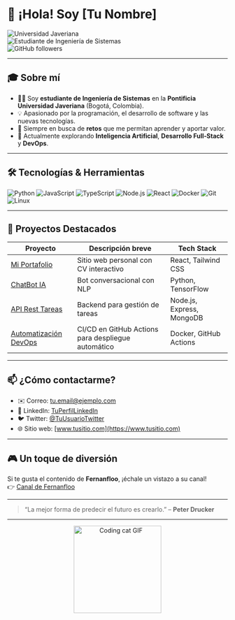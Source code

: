 <!--
**TuUsuarioGitHub/TuUsuarioGitHub** is a ✨ _work-in-progress_ ✨ repository
-->

# 👋 ¡Hola! Soy [Tu Nombre]

![Universidad Javeriana](https://img.shields.io/badge/Pontificia%20Universidad%20Javeriana-00539F?style=for-the-badge&logo=google-scholar&logoColor=white)  
![Estudiante de Ingeniería de Sistemas](https://img.shields.io/badge/Estudiante–Ingeniería%20de%20Sistemas-brightgreen?style=for-the-badge)  
![GitHub followers](https://img.shields.io/github/followers/TuUsuarioGitHub?style=social)

---

## 🎓 Sobre mí

- 🙋‍♂️ Soy **estudiante de Ingeniería de Sistemas** en la **Pontificia Universidad Javeriana** (Bogotá, Colombia).  
- 💡 Apasionado por la programación, el desarrollo de software y las nuevas tecnologías.  
- 🚀 Siempre en busca de **retos** que me permitan aprender y aportar valor.  
- 🌱 Actualmente explorando **Inteligencia Artificial**, **Desarrollo Full‑Stack** y **DevOps**.  

---

## 🛠️ Tecnologías & Herramientas

<p>
  <img alt="Python" src="https://img.shields.io/badge/-Python-3776AB?style=for-the-badge&logo=python&logoColor=white" />
  <img alt="JavaScript" src="https://img.shields.io/badge/-JavaScript-F7DF1E?style=for-the-badge&logo=javascript&logoColor=black" />
  <img alt="TypeScript" src="https://img.shields.io/badge/-TypeScript-3178C6?style=for-the-badge&logo=typescript&logoColor=white" />
  <img alt="Node.js" src="https://img.shields.io/badge/-Node.js-339933?style=for-the-badge&logo=node.js&logoColor=white" />
  <img alt="React" src="https://img.shields.io/badge/-React-20232A?style=for-the-badge&logo=react&logoColor=61DAFB" />
  <img alt="Docker" src="https://img.shields.io/badge/-Docker-2496ED?style=for-the-badge&logo=docker&logoColor=white" />
  <img alt="Git" src="https://img.shields.io/badge/-Git-F05032?style=for-the-badge&logo=git&logoColor=white" />
  <img alt="Linux" src="https://img.shields.io/badge/-Linux-FCC624?style=for-the-badge&logo=linux&logoColor=black" />
</p>

---

## 💼 Proyectos Destacados

| Proyecto                  | Descripción breve                                   | Tech Stack              |
| ------------------------- | --------------------------------------------------- | ----------------------- |
| [Mi Portafolio](#)        | Sitio web personal con CV interactivo               | React, Tailwind CSS     |
| [ChatBot IA](#)           | Bot conversacional con NLP                          | Python, TensorFlow      |
| [API Rest Tareas](#)      | Backend para gestión de tareas                      | Node.js, Express, MongoDB |
| [Automatización DevOps](#) | CI/CD en GitHub Actions para despliegue automático | Docker, GitHub Actions  |

---

## 📫 ¿Cómo contactarme?

- ✉️ Correo: [tu.email@ejemplo.com](mailto:tu.email@ejemplo.com)  
- 💼 LinkedIn: [TuPerfilLinkedIn](https://www.linkedin.com/in/tu-perfil/)  
- 🐦 Twitter: [@TuUsuarioTwitter](https://twitter.com/TuUsuarioTwitter)  
- 🌐 Sitio web: [www.tusitio.com](https://www.tusitio.com)  

---

## 🎮 Un toque de diversión

Si te gusta el contenido de **Fernanfloo**, ¡échale un vistazo a su canal!  
👉 [Canal de Fernanfloo](https://www.youtube.com/user/Fernanfloo)  

---

> “La mejor forma de predecir el futuro es crearlo.” – **Peter Drucker**

---

<p align="center">
  <img width="200" src="https://media.giphy.com/media/3o6ZtaO9BZHcOjmErm/giphy.gif" alt="Coding cat GIF" />
</p>
